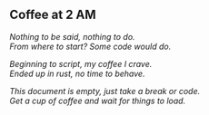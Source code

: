 ## Coffee at 2 AM

_Nothing to be said, nothing to do._<br>
_From where to start? Some code would do._

_Beginning to script, my coffee I crave._<br>
_Ended up in rust, no time to behave._

_This document is empty, just take a break or code._<br>
_Get a cup of coffee and wait for things to load._

